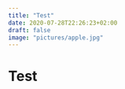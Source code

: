 ```yaml
---
title: "Test"
date: 2020-07-28T22:26:23+02:00
draft: false
image: "pictures/apple.jpg"
---
```


# Test